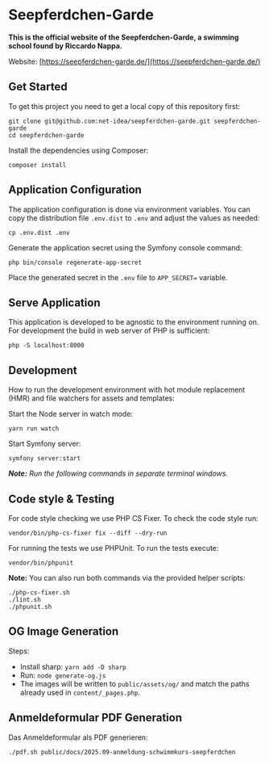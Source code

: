 # Seepferdchen-Garde

**This is the official website of the Seepferdchen-Garde, a swimming school found by Riccardo Nappa.**

Website: [https://seepferdchen-garde.de/](https://seepferdchen-garde.de/)

## Get Started

To get this project you need to get a local copy of this repository first:

```shell
git clone git@github.com:net-idea/seepferdchen-garde.git seepferdchen-garde
cd seepferdchen-garde
```

Install the dependencies using Composer:

```shell
composer install
```

## Application Configuration

The application configuration is done via environment variables. You can copy the distribution file `.env.dist` to `.env` and adjust the values as needed:

```shell
cp .env.dist .env
```

Generate the application secret using the Symfony console command:

```shell
php bin/console regenerate-app-secret
```

Place the generated secret in the `.env` file to `APP_SECRET=` variable.

## Serve Application

This application is developed to be agnostic to the environment running on. For development the build in web server of PHP is sufficient:

```shell
php -S localhost:8000
```

## Development

How to run the development environment with hot module replacement (HMR) and file watchers for assets and templates:

Start the Node server in watch mode:

```shell
yarn run watch
```

Start Symfony server:

```shell
symfony server:start
```

_**Note:** Run the following commands in separate terminal windows._

## Code style & Testing

For code style checking we use PHP CS Fixer. To check the code style run:

```shell
vendor/bin/php-cs-fixer fix --diff --dry-run
```

For running the tests we use PHPUnit. To run the tests execute:

```shell
vendor/bin/phpunit
```

**Note:** You can also run both commands via the provided helper scripts:

```shell
./php-cs-fixer.sh
./lint.sh
./phpunit.sh
```

## OG Image Generation

Steps:

* Install sharp: `yarn add -D sharp`
* Run: `node generate-og.js`
* The images will be written to `public/assets/og/` and match the paths already used in `content/_pages.php`.

## Anmeldeformular PDF Generation

Das Anmeldeformular als PDF generieren:

```shell
./pdf.sh public/docs/2025.09-anmeldung-schwimmkurs-seepferdchen
```
